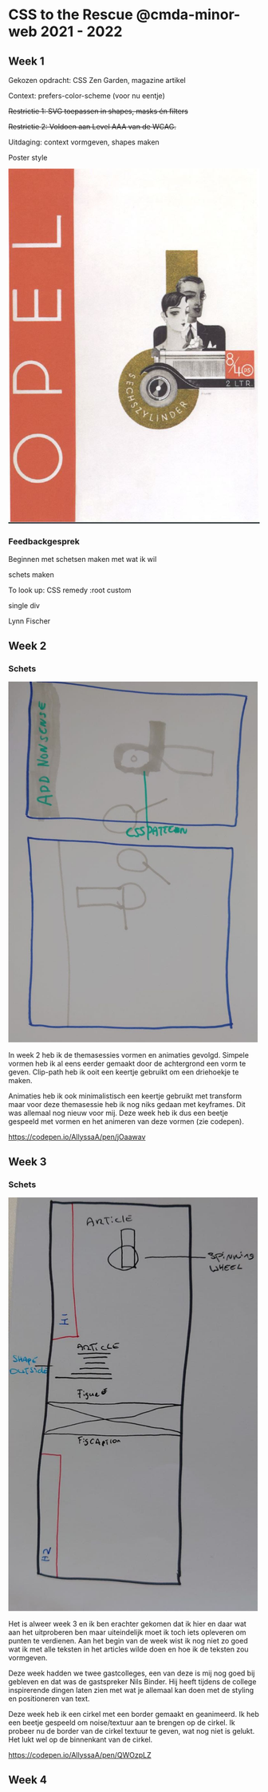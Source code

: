 # CSS to the Rescue @cmda-minor-web 2021 - 2022

## Week 1 
Gekozen opdracht: CSS Zen Garden, magazine artikel

Context: prefers-color-scheme (voor nu eentje)

~~Restrictie 1: SVG toepassen in shapes, masks én filters~~

~~Restrictie 2: Voldoen aan Level AAA van de WCAG.~~

Uitdaging: context vormgeven, shapes maken

Poster style

<img src="https://github.com/AllyssaA/css-to-the-rescue-2122/blob/main/docs/img/poster-style.JPG" alt="Gekozen style"/>

### Feedbackgesprek

Beginnen met schetsen maken met wat ik wil

schets maken

To look up:
CSS remedy
:root custom

single div

Lynn Fischer


## Week 2

### Schets
<img src="https://github.com/AllyssaA/css-to-the-rescue-2122/blob/main/docs/img/week1.2schets.jpg" alt="Schets 1" width="500px"/>

In week 2 heb ik de themasessies vormen en animaties gevolgd. Simpele vormen heb ik al eens eerder gemaakt door de achtergrond een vorm te geven. Clip-path heb ik ooit een keertje gebruikt om een driehoekje te maken. 

Animaties heb ik ook minimalistisch een keertje gebruikt met transform maar voor deze themasessie heb ik nog niks gedaan met keyframes. Dit was allemaal nog nieuw voor mij. Deze week heb ik dus een beetje gespeeld met vormen en het animeren van deze vormen (zie codepen).

https://codepen.io/AllyssaA/pen/jOaawav






## Week 3

### Schets 
<img src="https://github.com/AllyssaA/css-to-the-rescue-2122/blob/main/docs/img/weel3schets.jpg" alt="Schets 2" width="500px" />


Het is alweer week 3 en ik ben erachter gekomen dat ik hier en daar wat aan het uitproberen ben maar uiteindelijk moet ik toch iets opleveren om punten te verdienen. Aan het begin van de week wist ik nog niet zo goed wat ik met alle teksten in het articles wilde doen en hoe ik de teksten zou vormgeven.

Deze week hadden we twee gastcolleges, een van deze is mij nog goed bij gebleven en dat was de gastspreker Nils Binder. Hij heeft tijdens de college inspirerende dingen laten zien met wat je allemaal kan doen met de styling en positioneren van text. 


Deze week heb ik een cirkel met een border gemaakt en geanimeerd. Ik heb een beetje gespeeld om noise/textuur aan te brengen op de cirkel. 
Ik probeer nu de border van de cirkel textuur te geven, wat nog niet is gelukt. Het lukt wel op de binnenkant van de cirkel.


https://codepen.io/AllyssaA/pen/QWOzpLZ

## Week 4
